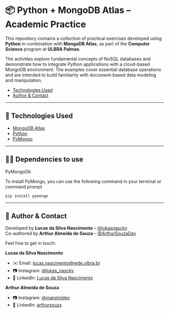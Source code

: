 # 📦 Python + MongoDB Atlas – Academic Practice

This repository contains a collection of practical exercises developed using **Python** in combination with **MongoDB Atlas**, as part of the **Computer Science** program at **ULBRA Palmas**.

The activities explore fundamental concepts of NoSQL databases and demonstrate how to integrate Python applications with a cloud-based MongoDB environment. The examples cover essential database operations and are intended to build familiarity with document-based data modeling and manipulation.

- [Technologies Used](#-technologies-used)
- [Author & Contact](#-author--contact)

---

## 🧪 Technologies Used

- [MongoDB Atlas](https://www.mongodb.com/atlas/database)
- [Python](https://www.python.org/)
- [PyMongo](https://pymongo.readthedocs.io/en/stable/)

---
## 👨‍💻 Dependencies to use
PyMongoDb

To install PyMongo, you can use the following command in your terminal or command prompt

```
pip install pymongo
```
---

## 👤 Author & Contact

Developed by **Lucas da Silva Nascimento** – [@lukasnascky](https://github.com/lukasnascky)  
Co-authored by **Arthur Almeida de Souza** – [@ArthurSouzaDev](https://github.com/ArthurSouzaDev)

Feel free to get in touch:

**Lucas da Silva Nascimento**
- ✉️ Email: [lucas.nascimento@rede.ulbra.br](mailto:lucas.nascimento@rede.ulbra.br)  
- 📷 Instagram: [@lukas_nascky](https://www.instagram.com/lukas_nascky/)  
- 💼 LinkedIn: [Lucas da Silva Nascimento](https://www.linkedin.com/in/lucas-da-silva-nascimento-1720302a3/)

**Arthur Almeida de Souza**
- 📷 Instagram: [@manzinidev](https://www.instagram.com/manzinidev/)  
- 💼 LinkedIn: [arthursouzs](https://www.linkedin.com/in/arthursouzs/)
